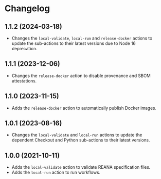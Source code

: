 # Changelog

## 1.1.2 (2024-03-18)
- Changes the `local-validate`, `local-run` and `release-docker` actions to update the sub-actions to their latest versions due to Node 16 deprecation.

## 1.1.1 (2023-12-06)

- Changes the `release-docker` action to disable provenance and SBOM attestations.

## 1.1.0 (2023-11-15)

- Adds the `release-docker` action to automatically publish Docker images.

## 1.0.1 (2023-08-16)

- Changes the `local-validate` and `local-run` actions to update the dependent Checkout and Python sub-actions to their latest versions.

## 1.0.0 (2021-10-11)

- Adds the `local-validate` action to validate REANA specification files.
- Adds the `local-run` action to run workflows.
